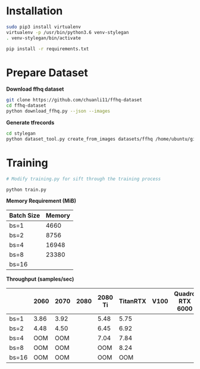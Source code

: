 Installation
===

```bash
sudo pip3 install virtualenv
virtualenv -p /usr/bin/python3.6 venv-stylegan
. venv-stylegan/bin/activate

pip install -r requirements.txt
```


Prepare Dataset
===

**Download ffhq dataset**
```bash
git clone https://github.com/chuanli11/ffhq-dataset
cd ffhq-dataset
python download_ffhq.py --json --images
```

**Generate tfrecords**

```bash
cd stylegan
python dataset_tool.py create_from_images datasets/ffhq /home/ubuntu/git/ffhq-dataset/images1024x1024 --max_images=1000
```

Training
===

```bash
# Modify training.py for sift through the training process

python train.py
```


**Memory Requirement (MiB)**


| Batch Size  | Memory  |
|---|---|
| bs=1  | 4660 |
| bs=2  | 8756 |
| bs=4  | 16948  |
| bs=8  | 23380  |
| bs=16  |   |

**Throughput (samples/sec)** 

|   | 2060  | 2070  | 2080  |  2080 Ti | TitanRTX | V100 | Quadro RTX 6000 | Quadro RTX 8000 |
|---|---|---|---|---|---|---|---|---|
| bs=1  | 3.86  | 3.92  |   | 5.48  | 5.75  |   |   |   |
| bs=2  |  4.48 | 4.50 |   | 6.45  |  6.92 |   |   |   |
| bs=4  | OOM  | OOM  |   | 7.04  |  7.84 |   |   |   |
| bs=8  | OOM  | OOM  |   |  OOM |  8.24 |   |   |   |
| bs=16  | OOM | OOM  |   | OOM  |  OOM |   |   |   |
